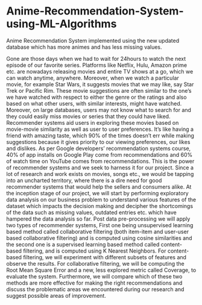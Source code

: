 # Anime-Recommendation-System-using-ML-Algorithms
Anime Recommendation System implemented using the new updated database which has more animes and has less missing values.

Gone are those days when we had to wait for 24hours to watch the next episode of our favorite series. Platforms like Netflix, Hulu, Amazon prime etc. are nowadays releasing movies and entire TV shows at a go, which we can watch anytime, anywhere. Moreover, when we watch a particular movie, for example Star Wars, it suggests movies that we may like, say Star Trek or Pacific Rim. These movie suggestions are often similar to the one’s we have watched with respect to either the genre or the ratings and also based on what other users, with similar interests, might have watched. Moreover, on large databases, users may not know what to search for and they could easily miss movies or series that they could have liked. Recommender systems aid users in exploring these movies based on movie-movie similarity as well as user to user preferences. It’s like having a friend with amazing taste, which 90% of the times doesn’t err while making suggestions because it gives priority to our viewing preferences, our likes and dislikes. As per Google developers’ recommendation systems course, 40% of app installs on Google Play come from recommendations and 60% of watch time on YouTube comes from recommendations. This is the power of recommender systems and we seek to harness it for our project.
Since a lot of research and work exists on movies, songs etc., we would be tapping into an uncharted territory, where there is a dire need for good recommender systems that would help the sellers and consumers alike. At the inception stage of our project, we will start by performing exploratory data analysis on our business problem to understand various features of the dataset which impacts the decision making and decipher the shortcomings of the data such as missing values, outdated entries etc. which have hampered the data analysis so far. Post data pre-processing we will apply two types of recommender systems, First one being unsupervised learning based method called collaborative filtering (both item-item and user-user based collaborative filtering) and is computed using cosine similarities and the second one is a supervised learning based method called content-based filtering, and is computed using K Nearest Neighbors. For content-based filtering, we will experiment with different subsets of features and observe the results. For collaborative filtering, we will be computing the Root Mean Square Error and a new, less explored metric called Coverage, to evaluate the system. Furthermore, we will compare which of these two methods are more effective for making the right recommendations and discuss the problematic areas we encountered during our research and suggest possible areas of improvement.
